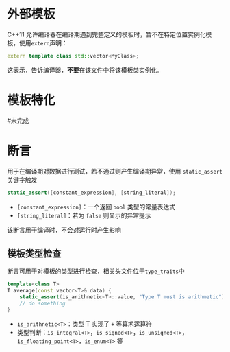 # 外部模板

C++11 允许编译器在编译期遇到完整定义的模板时，暂不在特定位置实例化模板，使用`extern`声明：

```c++
extern template class std::vector<MyClass>;
```

这表示，告诉编译器，**不要**在该文件中将该模板类实例化。

# 模板特化
#未完成 

# 断言

用于在编译期对数据进行测试，若不通过则产生编译期异常，使用 `static_assert` 关键字触发

```c++
static_assert([constant_expression], [string_literal]);
```
- `[constant_expression]`：一个返回 `bool` 类型的常量表达式
- `[string_literal]`：若为 `false` 则显示的异常提示

该断言用于编译时，不会对运行时产生影响

## 模板类型检查

断言可用于对模板的类型进行检查，相关头文件位于`type_traits`中

```c++
template<class T>
T average(const vector<T>& data) {
    static_assert(is_arithnetic<T>::value, "Type T must is arithmetic");
    // do something
}
```

- `is_arithnetic<T>`：类型 T 实现了 `+` 等算术运算符
- 类型判断：`is_integral<T>`，`is_signed<T>`，`is_unsigned<T>`，`is_floating_point<T>`，`is_enum<T>` 等